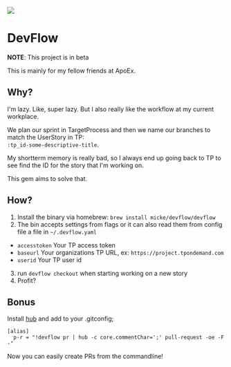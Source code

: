 ![](https://github.com/micke/devflow/blob/master/docs/demo.gif)

# DevFlow
__NOTE__: This project is in beta

This is mainly for my fellow friends at ApoEx.

## Why?
I'm lazy. Like, super lazy. But I also really like the workflow at my current
workplace.

We plan our sprint in TargetProcess and then we name our branches to match the
UserStory in TP:  
`:tp_id-some-descriptive-title`.  

My shortterm memory is really bad, so I always end up going back to TP to see
find the ID for the story that I'm working on.  

This gem aims to solve that.

## How?
1. Install the binary via homebrew: `brew install micke/devflow/devflow`
2. The bin accepts settings from flags or it can also read them from config file a file in `~/.devflow.yaml`
  * `accesstoken` Your TP access token
  * `baseurl` Your organizations TP URL, ex: `https://project.tpondemand.com`
  * `userid` Your TP user id
3. run `devflow checkout` when starting working on a new story
4. Profit?

## Bonus
Install [hub](https://github.com/github/hub) and add to your .gitconfig;
```
[alias]
  p-r = "!devflow pr | hub -c core.commentChar=';' pull-request -oe -F -"
```
Now you can easily create PRs from the commandline!
